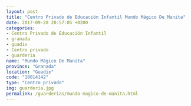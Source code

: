 ```yaml
---
layout: post
title: "Centro Privado de Educación Infantil Mundo Mágico De Manita"
date: 2017-09-20 20:57:05 +0200
categories:
- Centro Privado de Educación Infantil
- granada
- guadix
- Centro privado
- guarderia
name: "Mundo Mágico De Manita"
province: "Granada"
location: "Guadix"
code: "18014142"
type: "Centro privado"
img: guarderia.jpg
permalink: /guarderias/mundo-magico-de-manita.html
---
```

